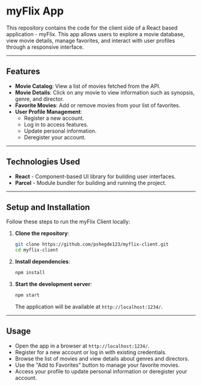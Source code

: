 # myFlix App 

This repository contains the code for the client side of a React based application - myFlix. This app allows users to explore a movie database, view movie details, manage favorites, and interact with user profiles through a responsive interface.

---

## Features
- **Movie Catalog**: View a list of movies fetched from the API.
- **Movie Details**: Click on any movie to view information such as synopsis, genre, and director.
- **Favorite Movies**: Add or remove movies from your list of favorites.
- **User Profile Management**:
  - Register a new account.
  - Log in to access features.
  - Update personal information.
  - Deregister your account.

---

## Technologies Used
- **React** - Component-based UI library for building user interfaces.
- **Parcel** - Module bundler for building and running the project.

---

## Setup and Installation
Follow these steps to run the myFlix Client locally:

1. **Clone the repository**:
   ```bash
   git clone https://github.com/pshegde123/myflix-client.git
   cd myflix-client
   ```

2. **Install dependencies**:
   ```bash
   npm install
   ```

3. **Start the development server**:
   ```bash
   npm start
   ```
   The application will be available at `http://localhost:1234/`.
---

## Usage
- Open the app in a browser at `http://localhost:1234/`.
- Register for a new account or log in with existing credentials.
- Browse the list of movies and view details about genres and directors.
- Use the "Add to Favorites" button to manage your favorite movies.
- Access your profile to update personal information or deregister your account.
